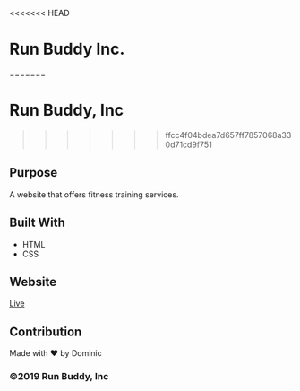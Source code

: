 <<<<<<< HEAD
# Run Buddy Inc.
=======
# Run Buddy, Inc
>>>>>>> ffcc4f04bdea7d657ff7857068a330d71cd9f751

## Purpose
A website that offers fitness training services. 

## Built With
* HTML
* CSS

## Website
[Live](https://d-mastrocola.github.io/run-buddy/)

## Contribution
Made with ❤️ by Dominic

### ©️2019 Run Buddy, Inc 



